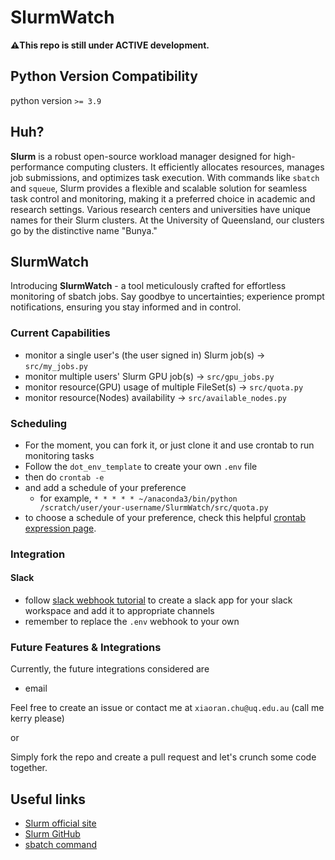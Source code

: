 # SlurmWatch

**⚠️This repo is still under ACTIVE development.**

## Python Version Compatibility
python version `>= 3.9`

## Huh?
**Slurm** is a robust open-source workload manager designed for high-performance computing clusters. It efficiently allocates resources, manages job submissions, and optimizes task execution. With commands like `sbatch` and `squeue`, Slurm provides a flexible and scalable solution for seamless task control and monitoring, making it a preferred choice in academic and research settings. Various research centers and universities have unique names for their Slurm clusters. At the University of Queensland, our clusters go by the distinctive name "Bunya."

## SlurmWatch

Introducing **SlurmWatch** - a tool meticulously crafted for effortless monitoring of sbatch jobs. Say goodbye to uncertainties; experience prompt notifications, ensuring you stay informed and in control.

### Current Capabilities

- monitor a single user's (the user signed in) Slurm job(s) -> `src/my_jobs.py`
- monitor multiple users' Slurm GPU job(s) -> `src/gpu_jobs.py`
- monitor resource(GPU) usage of multiple FileSet(s)  -> `src/quota.py`
- monitor resource(Nodes) availability -> `src/available_nodes.py`

### Scheduling

- For the moment, you can fork it, or just clone it and use crontab to run monitoring tasks
- Follow the `dot_env_template` to create your own `.env` file
- then do `crontab -e`
- and add a schedule of your preference
  - for example, `* * * * * ~/anaconda3/bin/python /scratch/user/your-username/SlurmWatch/src/quota.py`
- to choose a schedule of your preference, check this helpful [crontab expression page](https://www.atatus.com/tools/cron).

### Integration

#### Slack

- follow [slack webhook tutorial](https://api.slack.com/messaging/webhooks) to create a slack app for your slack workspace and add it to appropriate channels
- remember to replace the `.env` webhook to your own

### Future Features & Integrations

Currently, the future integrations considered are
- email

Feel free to create an issue or contact me at `xiaoran.chu@uq.edu.au` (call me kerry please)

or

Simply fork the repo and create a pull request and let's crunch some code together.

## Useful links

- [Slurm official site](https://slurm.schedmd.com/)
- [Slurm GitHub](https://github.com/SchedMD/slurm)
- [sbatch command](https://slurm.schedmd.com/sbatch.html)